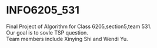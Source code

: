 # INFO6205_531
Final Project of Algorithm for Class 6205,section5,team 531. \
Our goal is to sovle TSP question. \
Team members include Xinying Shi and Wendi Yu.


